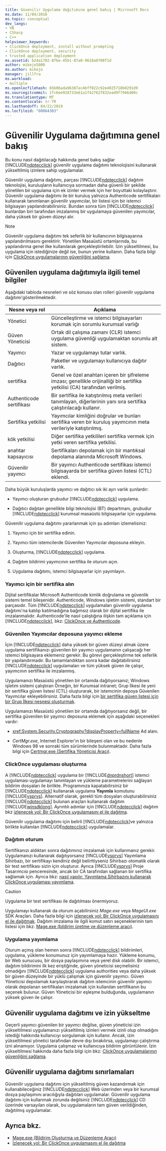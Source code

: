 ```yaml
---
title: Güvenilir Uygulama dağıtımına genel bakış | Microsoft Docs
ms.date: 11/04/2016
ms.topic: conceptual
dev_langs:
- VB
- CSharp
- C++
helpviewer_keywords:
- ClickOnce deployment, install without prompting
- ClickOnce deployment, security
- trusted application deployment
ms.assetid: b24a1702-8fbe-45b1-87a0-9618a0708f1d
author: mikejo5000
ms.author: mikejo
manager: jillfra
ms.workload:
- multiple
ms.openlocfilehash: 65b06ada96387ac4bff022c92e4025718b0291d9
ms.sourcegitcommit: 1fc6ee928733e61a1f42782f832ead9f7946d00c
ms.translationtype: MT
ms.contentlocale: tr-TR
ms.lasthandoff: 04/22/2019
ms.locfileid: "60064303"
---
```

# <a name="trusted-application-deployment-overview"></a>Güvenilir Uygulama dağıtımına genel bakış
Bu konu nasıl dağıtılacağı hakkında genel bakış sağlar [!INCLUDE[ndptecclick](../deployment/includes/ndptecclick_md.md)] güvenilir uygulama dağıtımı teknolojisini kullanarak yükseltilmiş izinlere sahip uygulamalar.

 Güvenilir uygulama dağıtımı, parçası [!INCLUDE[ndptecclick](../deployment/includes/ndptecclick_md.md)] dağıtım teknolojisi, kuruluşların kullanıcıya sormadan daha güvenli bir şekilde yönetilen bir uygulama için ek izinler vermek için her boyuttaki kolaylaştırır. Güvenilir uygulama dağıtımı ile bir kuruluş yalnızca Authenticode sertifikaları kullanarak tanımlanan güvenilir yayımcılar, bir listesi için bir istemci bilgisayarı yapılandırabilirsiniz. Bundan sonra tüm [!INCLUDE[ndptecclick](../deployment/includes/ndptecclick_md.md)] bunlardan biri tarafından imzalanmış bir uygulamaya güvenilen yayımcılar, daha yüksek bir güven düzeyi alır.

> [!NOTE]
>  Güvenilir uygulama dağıtımı tek seferlik bir kullanıcının bilgisayarına yapılandırılmasını gerektirir. Yönetilen Masaüstü ortamlarında, bu yapılandırma genel ilke kullanılarak gerçekleştirilebilir. İzin yükseltilmesi, bu uygulama için istediğinize değil ise, bunun yerine kullanın. Daha fazla bilgi için [ClickOnce uygulamalarının güvenliğini sağlama](../deployment/securing-clickonce-applications.md).

## <a name="trusted-application-deployment-basics"></a>Güvenilen uygulama dağıtımıyla ilgili temel bilgiler
 Aşağıdaki tabloda nesneleri ve söz konusu olan rolleri güvenilir uygulama dağıtımı'gösterilmektedir.

|Nesne veya rol|Açıklama|
|--------------------|-----------------|
|Yönetici|Güncelleştirme ve istemci bilgisayarları korumak için sorumlu kurumsal varlığı|
|Güven Yöneticisi|Ortak dil çalışma zamanı (CLR) istemci uygulama güvenliği uygulamaktan sorumlu alt sistem.|
|Yayımcı|Yazar ve uygulamayı tutar varlık.|
|Dağıtıcı|Paketler ve uygulamayı kullanıcıya dağıtır varlık.|
|sertifika|Genel ve özel anahtarı içeren bir şifreleme imzası; genellikle orijinalliği bir sertifika yetkilisi (CA) tarafından verilmiş.|
|Authenticode sertifikası|Bir sertifika ile katıştırılmış meta verileri tanımlayan, diğerlerinin yanı sıra sertifika çalıştırılacağı kullanır.|
|Sertifika yetkilisi|Yayımcılar kimliğini doğrular ve bunları sertifika veren bir kuruluş yayımcının meta verileriyle katıştırılmış.|
|kök yetkilisi|Diğer sertifika yetkilileri sertifika vermek için yetki veren sertifika yetkilisi.|
|anahtar kapsayıcısı|Sertifikaları depolamak için bir mantıksal depolama alanında Microsoft Windows.|
|Güvenilir yayımcı|Bir yayımcı Authenticode sertifikası istemci bilgisayarda bir sertifika güven listesi (CTL) eklendi.|

 Daha büyük kuruluşlarda yayımcı ve dağıtıcı sık iki ayrı varlık şunlardır:

- Yayımcı oluşturan grubudur [!INCLUDE[ndptecclick](../deployment/includes/ndptecclick_md.md)] uygulama.

- Dağıtıcı dağıtan genellikle bilgi teknolojisi (BT) departmanı, grubudur [!INCLUDE[ndptecclick](../deployment/includes/ndptecclick_md.md)] kurumsal masaüstü bilgisayarlar için uygulama.

Güvenilir uygulama dağıtımı yararlanmak için şu adımları izlemelisiniz:

1. Yayımcı için bir sertifika edinin.

2. Yayımcı tüm istemcilerde Güvenilen Yayımcılar deposuna ekleyin.

3. Oluşturma, [!INCLUDE[ndptecclick](../deployment/includes/ndptecclick_md.md)] uygulama.

4. Dağıtım bildirimi yayımcının sertifika ile oturum açın.

5. Uygulama dağıtımı, istemci bilgisayarlar için yayımlayın.

### <a name="obtain-a-certificate-for-the-publisher"></a>Yayımcı için bir sertifika alın
 Dijital sertifikalar Microsoft Authenticode kimlik doğrulama ve güvenlik sistemi temel bileşenidir. Authenticode, Windows işletim sistemi, standart bir parçasıdır. Tüm [!INCLUDE[ndptecclick](../deployment/includes/ndptecclick_md.md)] uygulamaları güvenilir uygulama dağıtımı'na katılıp katılmadığına bağımsız olarak bir dijital sertifika ile imzalanmalıdır. Authenticode'ile nasıl çalıştığına ilişkin tam açıklama için [!INCLUDE[ndptecclick](../deployment/includes/ndptecclick_md.md)], bkz: [ClickOnce ve Authenticode](../deployment/clickonce-and-authenticode.md).

### <a name="add-the-publisher-to-the-trusted-publishers-store"></a>Güvenilen Yayımcılar deposuna yayımcı ekleme
 İçin [!INCLUDE[ndptecclick](../deployment/includes/ndptecclick_md.md)] daha yüksek bir güven düzeyi almak üzere uygulama sertifikanızı güvenilen bir yayımcı uygulamanın çalışacağı her istemci bilgisayara eklemeniz gerekir. Bu görevi gerçekleştirme tek seferlik bir yapılandırmadır. Bu tamamlandıktan sonra kadar dağıtabilirsiniz [!INCLUDE[ndptecclick](../deployment/includes/ndptecclick_md.md)] uygulamaları ve tüm yüksek güven ile çalışır, yayımcının sertifika ile imzalanmış.

 Uygulamanızı Masaüstü yönetilen bir ortamda dağıtıyorsanız; Windows işletim sistemi çalıştıran Örneğin, bir Kurumsal intranet; Grup İlkesi ile yeni bir sertifika güven listesi (CTL) oluşturarak, bir istemcinin depoya Güvenilen Yayımcılar ekleyebilirsiniz. Daha fazla bilgi için [bir sertifika güven listesi için bir Grup İlkesi nesnesi oluşturmak](http://go.microsoft.com/fwlink/?LinkId=102576).

 Uygulamanızı Masaüstü yönetilen bir ortamda dağıtıyorsanız değil, bir sertifika güvenilen bir yayımcı deposuna eklemek için aşağıdaki seçenekleri vardır:

- <xref:System.Security.Cryptography?displayProperty=fullName> Ad alanı.

- *CertMgr.exe*, Internet Explorer'ın bir bileşeni olan ve bu nedenle Windows 98 ve sonraki tüm sürümlerinde bulunmaktadır. Daha fazla bilgi için [Certmgr.exe (Sertifika Yöneticisi Aracı)](/dotnet/framework/tools/certmgr-exe-certificate-manager-tool).

### <a name="create-a-clickonce-application"></a>ClickOnce uygulaması oluşturma
 A [!INCLUDE[ndptecclick](../deployment/includes/ndptecclick_md.md)] uygulama bir [!INCLUDE[dnprdnshort](../code-quality/includes/dnprdnshort_md.md)] istemci uygulaması uygulamayı tanımlayan ve yükleme parametrelerini sağlayan bildirim dosyaları ile birlikte. Programınıza kapatabilirsiniz bir [!INCLUDE[ndptecclick](../deployment/includes/ndptecclick_md.md)] kullanarak uygulama **Yayımla** komutunu [!INCLUDE[vsprvs](../code-quality/includes/vsprvs_md.md)]. Alternatif olarak, gerekli tüm dosyaları oluşturabilirsiniz [!INCLUDE[ndptecclick](../deployment/includes/ndptecclick_md.md)] bulunan araçları kullanarak dağıtım [!INCLUDE[winsdklong](../deployment/includes/winsdklong_md.md)]. Ayrıntılı adımlar için [!INCLUDE[ndptecclick](../deployment/includes/ndptecclick_md.md)] dağıtım bkz [izlenecek yol: Bir ClickOnce uygulamasını el ile dağıtma](../deployment/walkthrough-manually-deploying-a-clickonce-application.md).

 Güvenilir uygulama dağıtımı için belirli [!INCLUDE[ndptecclick](../deployment/includes/ndptecclick_md.md)]ve yalnızca birlikte kullanılan [!INCLUDE[ndptecclick](../deployment/includes/ndptecclick_md.md)] uygulamalar.

### <a name="sign-the-deployment"></a>Dağıtım oturum
 Sertifikanızı aldıktan sonra dağıtımınız imzalamak için kullanmanız gerekir. Uygulamanızı kullanarak dağıtıyorsanız [!INCLUDE[vsprvs](../code-quality/includes/vsprvs_md.md)] Yayımlama Sihirbazı, bir sertifikayı kendiniz değil belirttiyseniz Sihirbazı otomatik olarak bir test sertifikası sizin için oluşturur. Ayrıca [!INCLUDE[vsprvs](../code-quality/includes/vsprvs_md.md)] Proje Tasarımcısı penceresinde, ancak bir CA tarafından sağlanan bir sertifika sağlamak için.  Ayrıca bkz: [nasıl yapılır: Yayımlama Sihirbazını kullanarak ClickOnce uygulaması yayımlama](../deployment/how-to-publish-a-clickonce-application-using-the-publish-wizard.md).

> [!CAUTION]
>  Uygulama bir test sertifikası ile dağıtılması önermiyoruz.

 Uygulamayı kullanarak da oturum açabilirsiniz *Mage.exe* veya *MageUI.exe* SDK Araçları. Daha fazla bilgi için [izlenecek yol: Bir ClickOnce uygulamasını el ile dağıtmak](../deployment/walkthrough-manually-deploying-a-clickonce-application.md). Dağıtım imzalama ile ilgili komut satırı seçeneklerinin tam listesi için bkz. [Mage.exe (bildirim üretme ve düzenleme aracı)](/dotnet/framework/tools/mage-exe-manifest-generation-and-editing-tool).

### <a name="publish-the-application"></a>Uygulama yayımlama
 Oturum açmış olan hemen sonra [!INCLUDE[ndptecclick](../deployment/includes/ndptecclick_md.md)] bildirimleri, uygulama, yükleme konumunuz için yayımlamaya hazır. Yükleme konumu, bir Web sunucusu, bir dosya paylaşımına veya yerel disk olabilir. Bir istemci, dağıtım bildirimini ilk kez eriştiğinde, güven yöneticisi seçmelisiniz olmadığını [!INCLUDE[ndptecclick](../deployment/includes/ndptecclick_md.md)] uygulama authorities veya daha yüksek bir güven düzeyinde bir yüklü çalışmak için güvenilir yayımcı. Güven Yöneticisi depolamak karşılaştırarak dağıtım istemcinin güvenilir yayımcı olarak depolanan sertifikaları imzalamak için kullanılan sertifikanın bu seçenek bulunur. Güven Yöneticisi bir eşleşme bulduğunda, uygulamanın yüksek güven ile çalışır.

## <a name="trusted-application-deployment-and-permission-elevation"></a>Güvenilir uygulama dağıtımı ve izin yükseltme
 Geçerli yayımcı güvenilen bir yayımcı değilse, güven yöneticisi izin yükseltilmesi uygulamanızı yükseltilmiş izinleri vermek izinli olup olmadığını istediği hakkında kullanıcıyı sorgulamak için kullanır. Ancak, izin yükseltilmesi yönetici tarafından devre dışı bırakılırsa, uygulamayı çalıştırma izni alınamıyor. Uygulama çalışmaz ve kullanıcıya bildirim görüntülenir. İzin yükseltilmesi hakkında daha fazla bilgi için bkz: [ClickOnce uygulamalarının güvenliğini sağlama](../deployment/securing-clickonce-applications.md).

## <a name="limitations-of-trusted-application-deployment"></a>Güvenilir uygulama dağıtımı sınırlamaları
 Güvenilir uygulama dağıtımı için yükseltilmiş güven kazandırmak için kullanabileceğiniz [!INCLUDE[ndptecclick](../deployment/includes/ndptecclick_md.md)] Web üzerinden veya bir kurumsal dosya paylaşımını aracılığıyla dağıtılan uygulamalar. Güvenilir uygulama dağıtımı için kullanmak zorunda değilsiniz [!INCLUDE[ndptecclick](../deployment/includes/ndptecclick_md.md)] CD üzerinde varsayılan olarak, bu uygulamaların tam güven verildiğinden, dağıtılmış uygulamalar.

## <a name="see-also"></a>Ayrıca bkz.
- [Mage.exe (Bildirim Oluşturma ve Düzenleme Aracı)](/dotnet/framework/tools/mage-exe-manifest-generation-and-editing-tool)
- [İzlenecek yol: Bir ClickOnce uygulamasını el ile dağıtma](../deployment/walkthrough-manually-deploying-a-clickonce-application.md)

